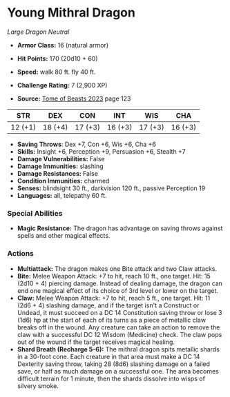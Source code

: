 # Young Mithral Dragon

*Large* *Dragon* *Neutral*

- **Armor Class:** 16 (natural armor)
- **Hit Points:** 170 (20d10 + 60)
- **Speed:** walk 80 ft. fly 40 ft.

- **Challenge Rating:** 7 (2,900 XP)
- **Source:** [Tome of Beasts 2023](https://koboldpress.com/kpstore/product/tome-of-beasts-1-2023-edition/) page 123

| STR | DEX | CON | INT | WIS | CHA |
| --- | --- | --- | --- | --- | --- |
| 12 (+1) | 18 (+4) | 17 (+3) | 16 (+3) | 17 (+3) | 16 (+3) |

- **Saving Throws**: Dex +7, Con +6, Wis +6, Cha +6
- **Skills:** Insight +6, Perception +9, Persuasion +6, Stealth +7
- **Damage Vulnerabilities:** False
- **Damage Immunities:** slashing
- **Damage Resistances:** False
- **Condition Immunities:** charmed
- **Senses:** blindsight 30 ft., darkvision 120 ft., passive Perception 19
- **Languages:** all, telepathy 60 ft.

### Special Abilities

- **Magic Resistance:** The dragon has advantage on saving throws against spells and other magical effects.

### Actions

- **Multiattack:** The dragon makes one Bite attack and two Claw attacks.
- **Bite:** Melee Weapon Attack: +7 to hit, reach 10 ft., one target. Hit: 15 (2d10 + 4) piercing damage. Instead of dealing damage, the dragon can end one magical effect of its choice of 3rd level or lower on the target.
- **Claw:** Melee Weapon Attack: +7 to hit, reach 5 ft., one target. Hit: 11 (2d6 + 4) slashing damage, and if the target isn't a Construct or Undead, it must succeed on a DC 14 Constitution saving throw or lose 3 (1d6) hp at the start of each of its turns as a piece of metallic claw breaks off in the wound. Any creature can take an action to remove the claw with a successful DC 12 Wisdom (Medicine) check. The claw pops out of the wound if the target receives magical healing.
- **Shard Breath (Recharge 5-6):** The mithral dragon spits metallic shards in a 30-foot cone. Each creature in that area must make a DC 14 Dexterity saving throw, taking 28 (8d6) slashing damage on a failed save, or half as much damage on a successful one. The area becomes difficult terrain for 1 minute, then the shards dissolve into wisps of silvery smoke.
